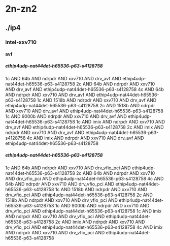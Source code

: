 # 2n-zn2
## ./ip4
### intel-xxv710
#### avf
##### ethip4udp-nat44det-h65536-p63-s4128758
1c AND 64b AND ndrpdr AND xxv710 AND drv_avf AND ethip4udp-nat44det-h65536-p63-s4128758
2c AND 64b AND ndrpdr AND xxv710 AND drv_avf AND ethip4udp-nat44det-h65536-p63-s4128758
4c AND 64b AND ndrpdr AND xxv710 AND drv_avf AND ethip4udp-nat44det-h65536-p63-s4128758
1c AND 1518b AND ndrpdr AND xxv710 AND drv_avf AND ethip4udp-nat44det-h65536-p63-s4128758
2c AND 1518b AND ndrpdr AND xxv710 AND drv_avf AND ethip4udp-nat44det-h65536-p63-s4128758
1c AND 9000b AND ndrpdr AND xxv710 AND drv_avf AND ethip4udp-nat44det-h65536-p63-s4128758
1c AND imix AND ndrpdr AND xxv710 AND drv_avf AND ethip4udp-nat44det-h65536-p63-s4128758
2c AND imix AND ndrpdr AND xxv710 AND drv_avf AND ethip4udp-nat44det-h65536-p63-s4128758
4c AND imix AND ndrpdr AND xxv710 AND drv_avf AND ethip4udp-nat44det-h65536-p63-s4128758
##### ethip4udp-nat44det-h65536-p63-s4128758
1c AND 64b AND ndrpdr AND xxv710 AND drv_vfio_pci AND ethip4udp-nat44det-h65536-p63-s4128758
2c AND 64b AND ndrpdr AND xxv710 AND drv_vfio_pci AND ethip4udp-nat44det-h65536-p63-s4128758
4c AND 64b AND ndrpdr AND xxv710 AND drv_vfio_pci AND ethip4udp-nat44det-h65536-p63-s4128758
1c AND 1518b AND ndrpdr AND xxv710 AND drv_vfio_pci AND ethip4udp-nat44det-h65536-p63-s4128758
2c AND 1518b AND ndrpdr AND xxv710 AND drv_vfio_pci AND ethip4udp-nat44det-h65536-p63-s4128758
1c AND 9000b AND ndrpdr AND xxv710 AND drv_vfio_pci AND ethip4udp-nat44det-h65536-p63-s4128758
1c AND imix AND ndrpdr AND xxv710 AND drv_vfio_pci AND ethip4udp-nat44det-h65536-p63-s4128758
2c AND imix AND ndrpdr AND xxv710 AND drv_vfio_pci AND ethip4udp-nat44det-h65536-p63-s4128758
4c AND imix AND ndrpdr AND xxv710 AND drv_vfio_pci AND ethip4udp-nat44det-h65536-p63-s4128758